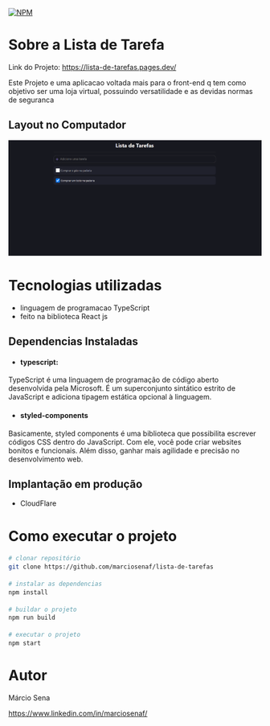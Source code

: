 [![NPM](https://img.shields.io/npm/l/react)](https://github.com/marciosenaf/lista-de-tarefas/blob/main/LICENSE) 

# Sobre a Lista de Tarefa

Link do Projeto: https://lista-de-tarefas.pages.dev/

Este Projeto e uma aplicacao voltada mais para o front-end q tem como objetivo ser uma loja virtual, possuindo versatilidade e as devidas normas de seguranca

## Layout no Computador
![Web](https://github.com/marciosenaf/lista-de-tarefas/blob/main/public/computer.readme.png)

# Tecnologias utilizadas

- linguagem de programacao TypeScript
- feito na biblioteca React js

## Dependencias Instaladas

- #### typescript:
TypeScript é uma linguagem de programação de código aberto desenvolvida pela Microsoft. É um superconjunto sintático estrito de JavaScript e adiciona tipagem estática opcional à linguagem.

- #### styled-components
Basicamente, styled components é uma biblioteca que possibilita escrever códigos CSS dentro do JavaScript. Com ele, você pode criar websites bonitos e funcionais. Além disso, ganhar mais agilidade e precisão no desenvolvimento web.

## Implantação em produção
- CloudFlare

# Como executar o projeto

```bash
# clonar repositório
git clone https://github.com/marciosenaf/lista-de-tarefas

# instalar as dependencias
npm install

# buildar o projeto
npm run build

# executar o projeto
npm start
```

# Autor

Márcio Sena

https://www.linkedin.com/in/marciosenaf/

